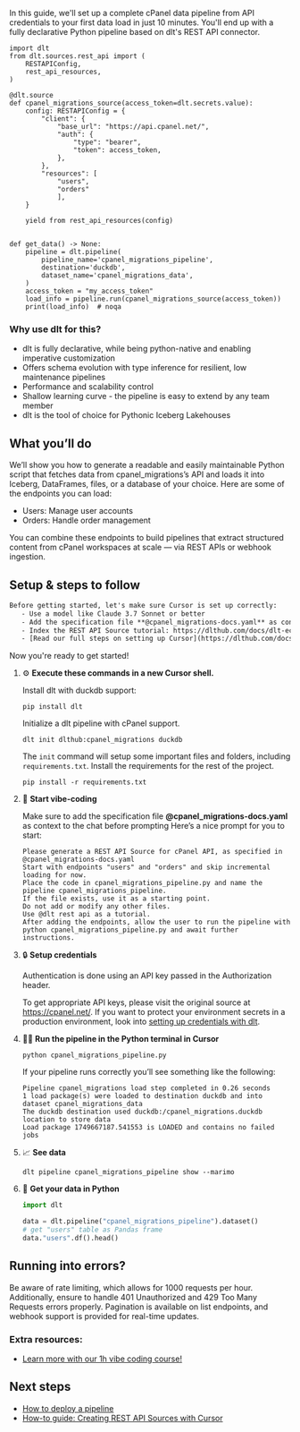 In this guide, we'll set up a complete cPanel data pipeline from API credentials to your first data load in just 10 minutes. You'll end up with a fully declarative Python pipeline based on dlt's REST API connector.

```python-outcome
import dlt
from dlt.sources.rest_api import (
    RESTAPIConfig,
    rest_api_resources,
)

@dlt.source
def cpanel_migrations_source(access_token=dlt.secrets.value):
    config: RESTAPIConfig = {
        "client": {
            "base_url": "https://api.cpanel.net/",
            "auth": {
                "type": "bearer",
                "token": access_token,
            },
        },
        "resources": [
            "users",
            "orders"
            ],
    }

    yield from rest_api_resources(config)


def get_data() -> None:
    pipeline = dlt.pipeline(
        pipeline_name='cpanel_migrations_pipeline',
        destination='duckdb',
        dataset_name='cpanel_migrations_data', 
    )
    access_token = "my_access_token"
    load_info = pipeline.run(cpanel_migrations_source(access_token))
    print(load_info)  # noqa
```

### Why use dlt for this?

- dlt is fully declarative, while being python-native and enabling imperative customization
- Offers schema evolution with type inference for resilient, low maintenance pipelines
- Performance and scalability control
- Shallow learning curve - the pipeline is easy to extend by any team member
- dlt is the tool of choice for Pythonic Iceberg Lakehouses

## What you’ll do

We’ll show you how to generate a readable and easily maintainable Python script that fetches data from cpanel_migrations’s API and loads it into Iceberg, DataFrames, files, or a database of your choice. Here are some of the endpoints you can load:

- Users: Manage user accounts
- Orders: Handle order management

You can combine these endpoints to build pipelines that extract structured content from cPanel workspaces at scale — via REST APIs or webhook ingestion.

## Setup & steps to follow

```default
Before getting started, let's make sure Cursor is set up correctly:
   - Use a model like Claude 3.7 Sonnet or better
   - Add the specification file **@cpanel_migrations-docs.yaml** as context
   - Index the REST API Source tutorial: https://dlthub.com/docs/dlt-ecosystem/verified-sources/rest_api/ and add it to context as **@dlt rest api**
   - [Read our full steps on setting up Cursor](https://dlthub.com/docs/dlt-ecosystem/llm-tooling/cursor-restapi#23-configuring-cursor-with-documentation)
```

Now you're ready to get started! 

1. ⚙️ **Execute these commands in a new Cursor shell.**
    
    Install dlt with duckdb support:
    ```shell
    pip install dlt
    ```

    Initialize a dlt pipeline with cPanel support.
    ```shell
    dlt init dlthub:cpanel_migrations duckdb
    ```

    The `init` command will setup some important files and folders, including `requirements.txt`. Install the requirements for the rest of the project.
    ```shell
    pip install -r requirements.txt
    ```
    
2. 🤠 **Start vibe-coding**
    
    Make sure to add the specification file **@cpanel_migrations-docs.yaml** as context to the chat before prompting
    Here’s a nice prompt for you to start: 
    
    ```prompt
    Please generate a REST API Source for cPanel API, as specified in @cpanel_migrations-docs.yaml 
    Start with endpoints "users" and "orders" and skip incremental loading for now. 
    Place the code in cpanel_migrations_pipeline.py and name the pipeline cpanel_migrations_pipeline. 
    If the file exists, use it as a starting point. 
    Do not add or modify any other files. 
    Use @dlt rest api as a tutorial. 
    After adding the endpoints, allow the user to run the pipeline with python cpanel_migrations_pipeline.py and await further instructions.
    ```

    
3. 🔒 **Setup credentials** 
    
    Authentication is done using an API key passed in the Authorization header.
    
    To get appropriate API keys, please visit the original source at https://cpanel.net/.
    If you want to protect your environment secrets in a production environment, look into [setting up credentials with dlt](https://dlthub.com/docs/walkthroughs/add_credentials).
    
4. 🏃‍♀️ **Run the pipeline in the Python terminal in Cursor**
    
    ```shell
    python cpanel_migrations_pipeline.py
    ```
    
    If your pipeline runs correctly you’ll see something like the following:
    
    ```shell
    Pipeline cpanel_migrations load step completed in 0.26 seconds
    1 load package(s) were loaded to destination duckdb and into dataset cpanel_migrations_data
    The duckdb destination used duckdb:/cpanel_migrations.duckdb location to store data
    Load package 1749667187.541553 is LOADED and contains no failed jobs
    ```
    
5. 📈 **See data**
    
    ```shell
    dlt pipeline cpanel_migrations_pipeline show --marimo
    ```
    
6. 🐍 **Get your data in Python**
    
    ```python
    import dlt

   data = dlt.pipeline("cpanel_migrations_pipeline").dataset()
   # get "users" table as Pandas frame
   data."users".df().head()
    ```

## Running into errors?

Be aware of rate limiting, which allows for 1000 requests per hour. Additionally, ensure to handle 401 Unauthorized and 429 Too Many Requests errors properly. Pagination is available on list endpoints, and webhook support is provided for real-time updates.

### Extra resources:

- [Learn more with our 1h vibe coding course!](https://www.youtube.com/watch?v=GGid70rnJuM)

## Next steps

- [How to deploy a pipeline](https://dlthub.com/docs/walkthroughs/deploy-a-pipeline)
- [How-to guide: Creating REST API Sources with Cursor](https://dlthub.com/docs/dlt-ecosystem/llm-tooling/cursor-restapi)